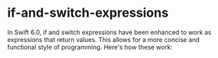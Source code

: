 # if-and-switch-expressions
In Swift 6.0, if and switch expressions have been enhanced to work as expressions that return values. This allows for a more concise and functional style of programming. Here's how these work:

